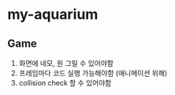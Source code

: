 # my-aquarium


## Game
1. 화면에 네모, 원 그릴 수 있어야함
2. 프레임마다 코드 실행 가능해야함 (애니메이션 위해)
3. collision check 할 수 있어야함